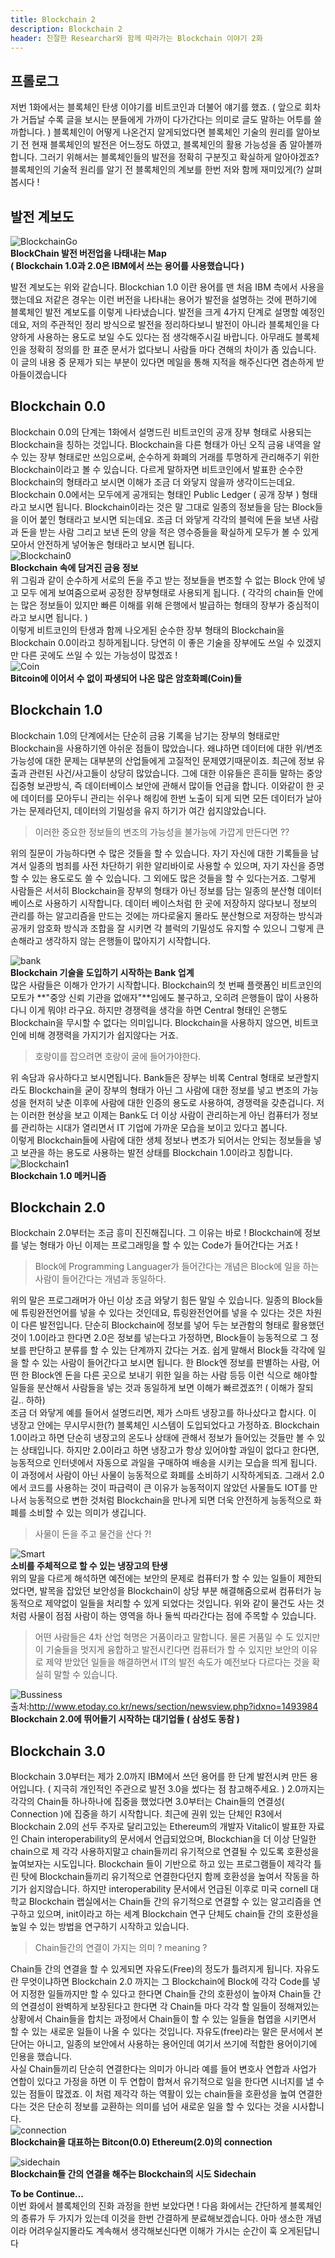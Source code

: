 ```yaml
---
title: Blockchain 2
description: Blockchain 2
header: 친절한 Researchar와 함께 따라가는 Blockchain 이야기 2화
---
```


## 프롤로그

저번 1화에서는 블록체인 탄생 이야기를 비트코인과 더불어 얘기를 했죠. ( 앞으로 회차가 거듭날 수록 글을 보시는 분들에게 가까이 다가간다는 의미로 글도  말하는 어투를 쓸까합니다. ) 블록체인이 어떻게 나온건지 알게되었다면 블록체인 기술의 원리를 알아보기 전 현재 블록체인의 발전은 어느정도 하였고, 블록체인의 활용 가능성을 좀 알아볼까 합니다. 그러기 위해서는 블록체인들의 발전을 정확히 구분짓고 확실하게 알아야겠죠? 블록체인의 기술적 원리를 알기 전 블록체인의 계보를 한번 저와 함께 재미있게(?) 살펴봅시다 !

## 발전 계보도
![BlockchainGo](./BlockchainGo.png)  
**BlockChain 발전 버전업을 나태내는 Map**  
**(  Blockchain 1.0과 2.0은 IBM에서 쓰는 용어를 사용했습니다 )**

발전 계보도는 위와 같습니다. Blockchian 1.0 이란 용어를 맨 처음 IBM 측에서 사용을 했는데요 저같은 경우는 이런 버전을 나타내는 용어가 발전을 설명하는 것에 편하기에 블록체인 발전 계보도를 이렇게 나타냈습니다. 발전을 크게 4가지 단계로 설명할 예정인데요, 저의 주관적인 정리 방식으로 발전을 정리하다보니 발전이 아니라 블록체인을 다양하게 사용하는 용도로 보일 수도 있다는 점 생각해주시길 바랍니다. 아무래도 블록체인을 정확히 정의를 한 표준 문서가 없다보니 사람들 마다 견해의 차이가 좀 있습니다. 이 글의 내용 중 문제가 되는 부분이 있다면 메일을 통해 지적을 해주신다면 겸손하게 받아들이겠습니다  

## Blockchain 0.0  

Blockchain 0.0의 단계는 1화에서 설명드린 비트코인의 공개 장부 형태로 사용되는 Blockchain을 칭하는 것입니다. Blockchain을 다른 형태가 아닌 오직 금융 내역을 알 수 있는 장부 형태로만 쓰임으로써, 순수하게 화폐의 거래를 투명하게 관리해주기 위한 Blockchain이라고 볼 수 있습니다. 다르게 말하자면 비트코인에서 발표한 순수한 Blockchain의 형태라고 보시면 이해가 조금 더 와닿지 않을까 생각이드는데요. Blockchain 0.0에서는 모두에게 공개되는 형태인 Public Ledger ( 공개 장부 ) 형태라고 보시면 됩니다. Blockchain이라는 것은 말 그대로 일종의 정보들을 담는 Block들을 이어 붙인 형태라고 보시면 되는데요. 조금 더 와닿게 각각의 블럭에 돈을 보낸 사람과 돈을 받는 사람 그리고 보낸 돈의 양을 적은 영수증들을 확실하게 모두가 볼 수 있게 모아서 안전하게 넣어놓은 형태라고 보시면 됩니다.  
![Blockchain0](./Blockchain0.png)  
**Blockchain 속에 담겨진 금융 정보**  
위 그림과 같이 순수하게 서로의 돈을 주고 받는 정보들을 변조할 수 없는 Block 안에 넣고 모두 에게 보여줌으로써 공정한 장부형태로 사용되게 됩니다. ( 각각의 chain들 안에는 많은 정보들이 있지만 빠른 이해를 위해 은행에서 발급하는 형태의 장부가 중심적이라고 보시면 됩니다. )  
이렇게 비트코인의 탄생과 함께 나오게된 순수한 장부 형태의 Blockchain을 Blockchain 0.0이라고 칭하게됩니다. 당연히 이 좋은 기술을 장부에도 쓰일 수 있겠지만 다른 곳에도 쓰일 수 있는 가능성이 많겠죠 !  
![Coin](./Coin.png)  
**Bitcoin에 이어서 수 없이 파생되어 나온 많은 암호화폐(Coin)들**

## Blockchain 1.0  
Blockchain 1.0의 단계에서는 단순히 금융 기록을 남기는 장부의 형태로만 Blockchain을 사용하기엔 아쉬운 점들이 많았습니다. 왜냐하면 데이터에 대한 위/변조 가능성에 대한 문제는 대부분의 산업들에게 고질적인 문제였기때문이죠. 최근에 정보 유출과 관련된 사건/사고들이 상당히 많았습니다. 그에 대한 이유들은 흔히들 말하는 중앙 집중형 보관방식, 즉 데이터베이스 보안에 관해서 많이들 언급을 합니다. 이와같이 한 곳에 데이터를 모아두니 관리는 쉬우나 해킹에 한번 노출이 되게 되면 모든 데이터가 날아가는 문제라던지, 데이터의 기밀성을 유지 하기가 여간 쉽지않았습니다.  
> 이러한 중요한 정보들의 변조의 가능성을 불가능에 가깝게 만든다면 ??

위의 질문이 가능하다면 수 많은 것들을 할 수 있습니다. 자기 자신에 대한 기록들을 남겨서 일종의 범죄를 사전 차단하기 위한 알리바이로 사용할 수 있으며, 자기 자신을 증명할 수 있는 용도로도 쓸 수 있습니다. 그 외에도 많은 것들을 할 수 있다는거죠. 그렇게 사람들은 서서히 Blockchain을 장부의 형태가 아닌 정보를 담는 일종의 분산형 데이터 베이스로 사용하기 시작합니다. 데이터 베이스처럼 한 곳에 저장하지 않다보니 정보의 관리를 하는 알고리즘을 만드는 것에는 까다로울지 몰라도 분산형으로 저장하는 방식과 공개키 암호화 방식과 조합을 잘 시키면 각 블럭의 기밀성도 유지할 수 있으니 그렇게 큰 손해라고 생각하지 않는 은행들이 많아지기 시작합니다.  

![bank](./bank.jpg)  
**Blockchain  기술을 도입하기 시작하는 Bank 업계**  
많은 사람들은 이해가 안가기 시작합니다. Blockchain의 첫 번째 플랫폼인 비트코인의 모토가 **"중앙 신뢰 기관을 없애자"**임에도 불구하고, 오히려 은행들이 많이 사용하다니 이게 뭐야! 라구요. 하지만 경쟁력을 생각을 하면 Central 형태인 은행도 Blockchain을 무시할 수 없다는 의미입니다. Blockchain을 사용하지 않으면, 비트코인에 비해 경쟁력을 가지기가 쉽지않다는 거죠.  
> 호랑이를 잡으려면 호랑이 굴에 들어가야한다.  

위 속담과 유사하다고 보시면됩니다. Bank들은 장부는 비록 Central 형태로 보관할지라도 Blockchain을 굳이 장부의 형태가 아닌 그 사람에 대한 정보를 넣고 변조의 가능성을 현저히 낮춘 이후에 사람에 대한 인증의 용도로 사용하여, 경쟁력을 갖춘겁니다. 저는 이러한 현상을 보고 이제는 Bank도 더 이상 사람이 관리하는게 아닌 컴퓨터가 정보를 관리하는 시대가 열리면서 IT 기업에 가까운 모습을 보이고 있다고 봅니다.  
이렇게 Blockchain들에 사람에 대한 생체 정보나 변조가 되어서는 안되는 정보들을 넣고 보관을 하는 용도로 사용하는 발전 상태를 Blockchain 1.0이라고 칭합니다.  
![Blockchain1](./Blockchain1.png)  
**Blockchain 1.0 메커니즘**  

## Blockchain 2.0  
Blockchain 2.0부터는 조금 흥미 진진해집니다. 그 이유는 바로 ! Blockchain에 정보를 넣는 형태가 아닌 이제는 프로그래밍을 할 수 있는 Code가 들어간다는 거죠 !  
> Block에 Programming Languager가 들어간다는 개념은 Block에 일을 하는 사람이 들어간다는 개념과 동일하다.  

위의 말은 프로그래머가 아닌 이상 조금 와닿기 힘든 말일 수 있습니다. 일종의 Block들에 튜링완전언어를 넣을 수 있다는 것인데요, 튜링완전언어를 넣을 수 있다는 것은 차원이 다른 발전입니다. 단순히 Blockchain에 정보를 넣어 두는 보관함의 형태로 활용했던 것이 1.0이라고 한다면 2.0은 정보를 넣는다고 가정하면, Block들이 능동적으로 그 정보를 판단하고 분류를 할 수 있는 단계까지 갔다는 거죠. 쉽게 말해서 Block들 각각에 일을 할 수 있는 사람이 들어간다고 보시면 됩니다. 한 Block엔 정보를 판별하는 사람, 어떤 한 Block엔 돈을 다른 곳으로 보내기 위한 일을 하는 사람 등등 이런 식으로 해야할 일들을 분산해서 사람들을 넣는 것과 동일하게 보면 이해가 빠르겠죠?! ( 이해가 잘되길.. 하하)  
조금 더 와닿게 예를 들어서 설명드리면, 제가 스마트 냉장고를 하나샀다고 합시다. 이 냉장고 안에는 무시무시한(?) 블록체인 시스템이 도입되었다고 가정하죠. Blockchain 1.0이라고 하면 단순히 냉장고의 온도나 상태에 관해서 정보가 들어있는 것들만 볼 수 있는 상태입니다. 하지만 2.0이라고 하면 냉장고가 항상 있어야할 과일이 없다고 한다면, 능동적으로 인터넷에서 자동으로 과일을 구매하여 배송을 시키는 모습을 띄게 됩니다. 이 과정에서 사람이 아닌 사물이 능동적으로 화폐를 소비하기 시작하게되죠. 그래서 2.0에서 코드를 사용하는 것이 파급력이 큰 이유가 능동적이지 않았던 사물들도 IOT를 만나서 능동적으로 변한 것처럼 Blockchain을 만나게 되면 더욱 안전하게 능동적으로 화폐를 소비할 수 있는 의미가 생깁니다.  
> 사물이 돈을 주고  물건을 산다 ?!  

![Smart](./Smart.png)  
**소비를 주체적으로 할 수 있는 냉장고의 탄생**  
위의 말을 다르게 해석하면 예전에는 보안의 문제로 컴퓨터가 할 수 있는 일들이 제한되었다면, 발목을 잡았던 보안성을 Blockchain이 상당 부분 해결해줌으로써 컴퓨터가 능동적으로 제약없이 일들을 처리할 수 있게 되었다는 것입니다. 위와 같이 물건도 사는 것처럼 사물이 점점 사람이 하는 영역을 하나 둘씩 따라간다는 점에 주목할 수 있습니다.  
> 어떤 사람들은 4차 산업 혁명은 거품이라고 말합니다. 물론 거품일 수 도 있지만 이 기술들을 멋지게 융합하고 발전시킨다면 컴퓨터가 할 수 있지만 보안의 이유로 제약 받았던 일들을 해결하면서 IT의 발전 속도가 예전보다 다르다는 것을 확실히 말할 수 있습니다.  

![Bussiness](./Bussiness.jpg)  
출처:<http://www.etoday.co.kr/news/section/newsview.php?idxno=1493984>  
**Blockchain 2.0에 뛰어들기 시작하는 대기업들 ( 삼성도 동참 )**

## Blockchain 3.0  
Blockchain 3.0부터는 제가 2.0까지 IBM에서 쓰던 용어를 한 단계 발전시켜 만든 용어입니다. ( 지극히 개인적인 주관으로 발전 3.0을 썼다는 점 참고해주세요. ) 2.0까지는 각각의 Chain들 하나하나에 집중을 했었다면 3.0부터는 Chain들의 연결성( Connection )에  집중을 하기 시작합니다. 최근에 권위 있는 단체인 R3에서 Blockchain 2.0의 선두 주자로 달리고있는 Ethereum의 개발자 Vitalic이 발표한 자료인 Chain interoperability의 문서에서 언급되었으며, Blockchian을 더 이상 단일한 chain으로 제 각각 사용하지말고 chain들끼리 유기적으로 연결될 수 있도록 호환성을 높여보자는 시도입니다. Blockchain 들이 기반으로 하고 있는 프로그램들이 제각각 틀린 탓에 Blockchain들끼리 유기적으로 연결한다던지 함께 호환성을 높여서 작동을 하기가 쉽지않습니다. 하지만 interoperability 문서에서 언급된 이후로 미국 cornell 대학교 Blockchain 랩실에서는 Chain들 간의 유기적으로 연결할 수 있는 알고리즘을 연구하고 있으며, init이라고 하는 세계 Blockchain 연구 단체도 chain들 간의 호환성을 높일 수 있는 방법을 연구하기 시작하고 있습니다.  
> Chain들간의 연결이 가지는 의미 ? meaning ?  

Chain들 간의 연결을 할 수 있게되면 자유도(Free)의 정도가 틀려지게 됩니다. 자유도란 무엇이냐하면 Blockchain 2.0 까지는 그 Blockchain에 Block에 각각 Code를 넣어 지정한 일들까지만 할 수 있다고 한다면 Chain들 간의 호환성이 높아져 Chain들 간의 연결성이 완벽하게 보장된다고 한다면 각 Chain들 마다 각각 할 일들이 정해져있는 상황에서 Chain들을 합치는 과정에서 Chain들이 할 수 있는 일들을 협엽을 시키면서 할 수 있는 새로운 일들이 나올 수 있다는 것입니다. 자유도(free)라는 말은 문서에서 본 단어는 아니고, 일종의 보안에서 사용하는 용어인데 여기서 쓰기에 적합한 용어이기에 인용을 했습니다.  
사실 Chain들끼리 단순히 연결한다는 의미가 아니라 예를 들어 변호사 연합과 사업가 연합이 있다고 가정을 하면 이 두 연합이 합쳐서 유기적으로 일을 한다면 시너지를 낼 수 있는 점들이 많겠죠. 이 처럼 제각각 하는 역활이 있는 chain들을 호환성을 높여 연결한다는 것은 단순히 정보를 교환하는 의미를 넘어 새로운 일을 할 수 있다는 것을 시사합니다.  
![connection](./connection.png)  
**Blockchain을 대표하는 Bitcon(0.0) Ethereum(2.0)의 connection**  

![sidechain](./sidechain.png)  
**Blockchain들 간의 연결을 해주는 Blockchain의 시도 Sidechain**  

**To be Continue...**  
이번 화에서 블록체인의 진화 과정을 한번 보았다면 ! 다음 화에서는 간단하게 블록체인의 종류가 두 가지가 있는데 이것을 한번 간결하게 분료해보겠습니다. 아마 생소한 개념이라 어려우실지몰라도 계속해서 생각해보신다면 이해가 가시는 순간이 훅 오게된답니다  





 

